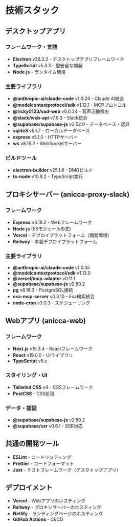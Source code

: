 # 技術スタック

## デスクトップアプリ
### フレームワーク・言語
- **Electron** v36.3.2 - デスクトップアプリフレームワーク
- **TypeScript** v5.3.3 - 型安全な開発
- **Node.js** - ランタイム環境

### 主要ライブラリ
- **@anthropic-ai/claude-code** v1.0.24 - Claude AI統合
- **@modelcontextprotocol/sdk** v1.12.1 - MCPプロトコル
- **@ricky0123/vad-web** v0.0.24 - 音声活動検出
- **@slack/web-api** v7.9.3 - Slack統合
- **@supabase/supabase-js** v2.52.0 - データベース・認証
- **sqlite3** v5.1.7 - ローカルデータベース
- **express** v5.1.0 - HTTPサーバー
- **ws** v8.18.2 - WebSocketサーバー

### ビルドツール
- **electron-builder** v25.1.8 - DMGビルド
- **ts-node** v10.9.2 - TypeScript実行

## プロキシサーバー (anicca-proxy-slack)
### フレームワーク
- **Express** v4.18.2 - Webフレームワーク
- **Node.js** (ESモジュール形式)
- **Vercel** - デプロイプラットフォーム（開発環境）
- **Railway** - 本番デプロイプラットフォーム

### 主要ライブラリ
- **@anthropic-ai/claude-code** v1.0.35
- **@modelcontextprotocol/sdk** v1.13.0
- **@vercel/mcp-adapter** v0.11.1
- **@supabase/supabase-js** v2.50.2
- **pg** v8.16.3 - PostgreSQL接続
- **exa-mcp-server** v0.3.10 - Exa検索統合
- **node-cron** v3.0.3 - スケジューリング

## Webアプリ (anicca-web)
### フレームワーク
- **Next.js** v15.3.4 - Reactフレームワーク
- **React** v19.0.0 - UIライブラリ
- **TypeScript** v5.x

### スタイリング・UI
- **Tailwind CSS** v4 - CSSフレームワーク
- **PostCSS** - CSS処理

### データ・認証
- **@supabase/supabase-js** v2.50.2
- **@supabase/ssr** v0.6.1 - SSR対応

## 共通の開発ツール
- **ESLint** - コードリンティング
- **Prettier** - コードフォーマット
- **Jest** - テストフレームワーク（デスクトップアプリ）

## デプロイメント
- **Vercel** - Webアプリのホスティング
- **Railway** - プロキシサーバーのホスティング
- **Netlify** - ランディングページのホスティング
- **GitHub Actions** - CI/CD